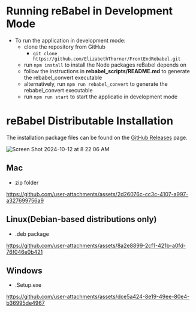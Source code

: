 # Running reBabel in Development Mode
- To run the application in development mode:
    - clone the repository from GitHub
        - `git clone https://github.com/ElizabethThorner/FrontEndRebabel.git`
    - run `npm install` to install the Node packages reBabel depends on 
    - follow the instructions in **rebabel_scripts/README.md** to generate the rebabel_convert executable
    - alternatively, run `npm run rebabel_convert` to generate the rebabel_convert executable
    - run `npm run start` to start the applicatio in development mode 

# reBabel Distributable Installation 

The installation package files can be found on the [GitHub Releases](https://github.com/ElizabethThorner/FrontEndRebabel/releases) page. 

![Screen Shot 2024-10-12 at 8 22 06 AM](https://github.com/user-attachments/assets/5d4ed303-e514-4e2c-aa69-9e74dac2ff46)

## Mac 
  - zip folder

https://github.com/user-attachments/assets/2d26076c-cc3c-4107-a997-a327699756a9

## Linux(Debian-based distributions only)
  - .deb package

https://github.com/user-attachments/assets/8a2e8899-2cf1-421b-a0fd-76f046e0b421

## Windows 
  - .Setup.exe

https://github.com/user-attachments/assets/dce5a424-8e19-49ee-80e4-b36995de4967
